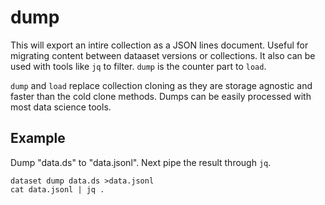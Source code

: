 
dump
====

This will export an intire collection as a JSON lines document. Useful for migrating content between dataaset versions or collections. It also can be used with tools like `jq` to filter. `dump` is the counter part to `load`.

`dump` and `load` replace collection cloning as they are storage agnostic and faster than the cold clone methods. Dumps can be easily processed with most data science tools.

Example
-------

Dump "data.ds" to "data.jsonl". Next pipe the result through `jq`.  

~~~shell
dataset dump data.ds >data.jsonl
cat data.jsonl | jq .
~~~



